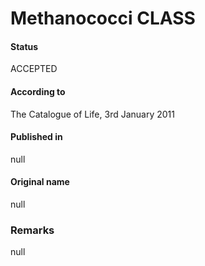 # Methanococci CLASS

#### Status
ACCEPTED

#### According to
The Catalogue of Life, 3rd January 2011

#### Published in
null

#### Original name
null

### Remarks
null